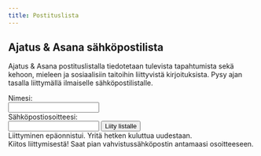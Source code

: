 ```yaml
---
title: Postituslista
---
```


Ajatus & Asana sähköpostilista
------------------------------

Ajatus & Asana postituslistalla tiedotetaan tulevista tapahtumista sekä kehoon, mieleen ja sosiaalisiin taitoihin liittyvistä kirjoituksista. Pysy ajan tasalla liittymällä ilmaiselle sähköpostilistalle. 

<div>
<div class="mailinglist-form">
<div class="contact-info">Nimesi: </div><input type="text" class="name" />
<div class="contact-info">Sähköpostiosoitteesi: </div><input type="text" class="email" />
<input class="join-button" type="button" value="Liity listalle" />
<div class="error">Liittyminen epäonnistui. Yritä hetken kuluttua uudestaan.</div>
</div>
<div class="mailinglist-ok">Kiitos liittymisestä! Saat pian vahvistussähköpostin antamaasi osoitteeseen.</div>
